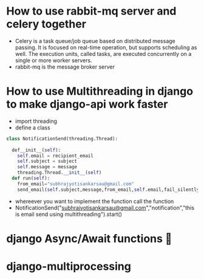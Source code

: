 # How to use rabbit-mq server and celery together
- Celery is a task queue/job queue based on distributed message passing. It is focused on real-time operation, but supports scheduling as well. The execution units, called tasks, are executed concurrently on a single or more worker servers.
- rabbit-mq is the message broker server

# How to use Multithreading in django to make django-api work faster
- import threading
- define a class
```py
class NotificationSend(threading.Thread):
  
  def__init__(self):
    self.email = recipient_email
    self.subject = subject
    self.message = message
    threading.Thread.__init__(self)
  def run(self):
    from_email="subhrajyotisankarsau@gmail.com"
    send_email(self.subject,message,from_email,self.email,fail_silently=false)
```
- whereever you want to implement the function call the function
- NotificationSend("subhrajyotisankarsau@gmail.com","notification","this is email send using multithreading").start() 

# django Async/Await functions 🚀


# django-multiprocessing
    
     
    
       
